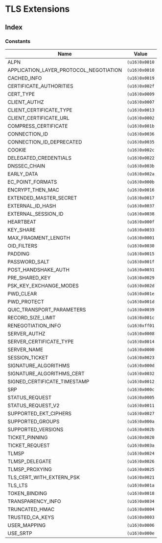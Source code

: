  # TLS Extensions
## Index


### Constants

| Name | Value |
| ---- | ----- |
| ALPN | `(u16)0x0010` |
| APPLICATION_LAYER_PROTOCOL_NEGOTIATION | `(u16)0x0010` |
| CACHED_INFO | `(u16)0x0019` |
| CERTIFICATE_AUTHORITIES | `(u16)0x002f` |
| CERT_TYPE | `(u16)0x0009` |
| CLIENT_AUTHZ | `(u16)0x0007` |
| CLIENT_CERTIFICATE_TYPE | `(u16)0x0013` |
| CLIENT_CERTIFICATE_URL | `(u16)0x0002` |
| COMPRESS_CERTIFICATE | `(u16)0x001b` |
| CONNECTION_ID | `(u16)0x0036` |
| CONNECTION_ID_DEPRECATED | `(u16)0x0035` |
| COOKIE | `(u16)0x002c` |
| DELEGATED_CREDENTIALS | `(u16)0x0022` |
| DNSSEC_CHAIN | `(u16)0x003b` |
| EARLY_DATA | `(u16)0x002a` |
| EC_POINT_FORMATS | `(u16)0x000b` |
| ENCRYPT_THEN_MAC | `(u16)0x0016` |
| EXTENDED_MASTER_SECRET | `(u16)0x0017` |
| EXTERNAL_ID_HASH | `(u16)0x0037` |
| EXTERNAL_SESSION_ID | `(u16)0x0038` |
| HEARTBEAT | `(u16)0x000f` |
| KEY_SHARE | `(u16)0x0033` |
| MAX_FRAGMENT_LENGTH | `(u16)0x0001` |
| OID_FILTERS | `(u16)0x0030` |
| PADDING | `(u16)0x0015` |
| PASSWORD_SALT | `(u16)0x001f` |
| POST_HANDSHAKE_AUTH | `(u16)0x0031` |
| PRE_SHARED_KEY | `(u16)0x0029` |
| PSK_KEY_EXCHANGE_MODES | `(u16)0x002d` |
| PWD_CLEAR | `(u16)0x001e` |
| PWD_PROTECT | `(u16)0x001d` |
| QUIC_TRANSPORT_PARAMETERS | `(u16)0x0039` |
| RECORD_SIZE_LIMIT | `(u16)0x001c` |
| RENEGOTIATION_INFO | `(u16)0xff01` |
| SERVER_AUTHZ | `(u16)0x0008` |
| SERVER_CERTIFICATE_TYPE | `(u16)0x0014` |
| SERVER_NAME | `(u16)0x0000` |
| SESSION_TICKET | `(u16)0x0023` |
| SIGNATURE_ALGORITHMS | `(u16)0x000d` |
| SIGNATURE_ALGORITHMS_CERT | `(u16)0x0032` |
| SIGNED_CERTIFICATE_TIMESTAMP | `(u16)0x0012` |
| SRP | `(u16)0x000c` |
| STATUS_REQUEST | `(u16)0x0005` |
| STATUS_REQUEST_V2 | `(u16)0x0011` |
| SUPPORTED_EKT_CIPHERS | `(u16)0x0027` |
| SUPPORTED_GROUPS | `(u16)0x000a` |
| SUPPORTED_VERSIONS | `(u16)0x002b` |
| TICKET_PINNING | `(u16)0x0020` |
| TICKET_REQUEST | `(u16)0x003a` |
| TLMSP | `(u16)0x0024` |
| TLMSP_DELEGATE | `(u16)0x0026` |
| TLMSP_PROXYING | `(u16)0x0025` |
| TLS_CERT_WITH_EXTERN_PSK | `(u16)0x0021` |
| TLS_LTS | `(u16)0x001a` |
| TOKEN_BINDING | `(u16)0x0018` |
| TRANSPARENCY_INFO | `(u16)0x0034` |
| TRUNCATED_HMAC | `(u16)0x0004` |
| TRUSTED_CA_KEYS | `(u16)0x0003` |
| USER_MAPPING | `(u16)0x0006` |
| USE_SRTP | `(u16)0x000e` |
